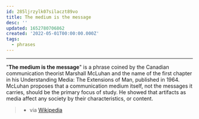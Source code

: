 ```yaml
---
id: 285ljrzylk07silaczt89vo
title: The medium is the message
desc: ''
updated: 1652780706862
created: '2022-05-01T00:00:00.000Z'
tags:
  - phrases
---
```


***

"**The medium is the message**" is a phrase coined by the Canadian communication theorist Marshall McLuhan and the name of the first chapter in his Understanding Media: The Extensions of Man, published in 1964. McLuhan proposes that a communication medium itself, not the messages it carries, should be the primary focus of study. He showed that artifacts as media affect any society by their characteristics, or content. 
> - via [Wikipedia](https://en.wikipedia.org/wiki/The%20medium%20is%20the%20message)
